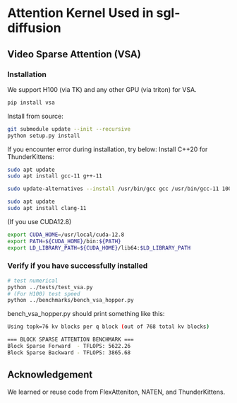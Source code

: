 

# Attention Kernel Used in sgl-diffusion

## Video Sparse Attention (VSA)

### Installation
We support H100 (via TK) and any other GPU (via triton) for VSA.

```bash
pip install vsa
```

Install from source:

```bash
git submodule update --init --recursive
python setup.py install
```


If you encounter error during installation, try below:
Install C++20 for ThunderKittens:
```bash
sudo apt update
sudo apt install gcc-11 g++-11

sudo update-alternatives --install /usr/bin/gcc gcc /usr/bin/gcc-11 100 --slave /usr/bin/g++ g++ /usr/bin/g++-11

sudo apt update
sudo apt install clang-11
```
(If you use CUDA12.8)
```bash
export CUDA_HOME=/usr/local/cuda-12.8
export PATH=${CUDA_HOME}/bin:${PATH}
export LD_LIBRARY_PATH=${CUDA_HOME}/lib64:$LD_LIBRARY_PATH
```

### Verify if you have successfully installed

```bash
# test numerical
python ../tests/test_vsa.py
# (For H100) test speed
python ../benchmarks/bench_vsa_hopper.py
```

bench_vsa_hopper.py should print something like this:

```bash
Using topk=76 kv blocks per q block (out of 768 total kv blocks)

=== BLOCK SPARSE ATTENTION BENCHMARK ===
Block Sparse Forward  - TFLOPS: 5622.26
Block Sparse Backward - TFLOPS: 3865.68
```

## Acknowledgement

We learned or reuse code from FlexAtteniton, NATEN, and ThunderKittens.
